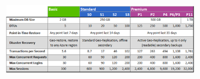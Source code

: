 ![서비스 계층 및 성능 수준](./media/sql-database-service-tiers-table/sql-database-service-tiers-table.png)

<!---HONumber=AcomDC_0622_2016-->
